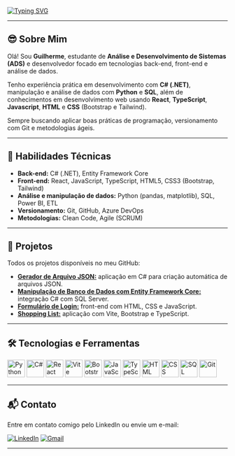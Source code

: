 [![Typing SVG](https://readme-typing-svg.herokuapp.com/?color=00FF00&size=35&center=true&vCenter=true&width=1000&lines=Olá,+meu+nome+é+Guilherme!;🧑‍💻Sou+estudante+de+ADS+e+Desenvolvedor+Júnior)](https://git.io/typing-svg)

---

## 😎 Sobre Mim

Olá! Sou **Guilherme**, estudante de **Análise e Desenvolvimento de Sistemas (ADS)** e desenvolvedor focado em tecnologias back-end, front-end e análise de dados.

Tenho experiência prática em desenvolvimento com **C# (.NET)**, manipulação e análise de dados com **Python** e **SQL**, além de conhecimentos em desenvolvimento web usando **React**, **TypeScript**, **Javascript**, **HTML** e **CSS** (Bootstrap e Tailwind).

Sempre buscando aplicar boas práticas de programação, versionamento com Git e metodologias ágeis.

---

## 🧠 Habilidades Técnicas

- **Back-end:** C# (.NET), Entity Framework Core
- **Front-end:** React, JavaScript, TypeScript, HTML5, CSS3 (Bootstrap, Tailwind)
- **Análise e manipulação de dados:** Python (pandas, matplotlib), SQL, Power BI, ETL
- **Versionamento:** Git, GitHub, Azure DevOps
- **Metodologias:** Clean Code, Agile (SCRUM)

---

## 🚀 Projetos

Todos os projetos disponíveis no meu GitHub:

- [**Gerador de Arquivo JSON:**](https://github.com/The-Souza/Gerador_Arquivo_Json) aplicação em C# para criação automática de arquivos JSON.
- [**Manipulação de Banco de Dados com Entity Framework Core:**](https://github.com/The-Souza/Banco_de_Dados) integração C# com SQL Server.
- [**Formulário de Login:**](https://github.com/The-Souza/Projeto_Web) front-end com HTML, CSS e JavaScript.
- [**Shopping List:**](https://github.com/The-Souza/Shopping_List) aplicação com Vite, Bootstrap e TypeScript.


---

## 🛠 Tecnologias e Ferramentas

<p align="left">
  <img alt="Python" src="https://cdn.jsdelivr.net/gh/devicons/devicon/icons/python/python-original.svg" width="40" />
  <img alt="C#" src="https://cdn.jsdelivr.net/gh/devicons/devicon/icons/csharp/csharp-original.svg" width="40" />
  <img alt="React" src="https://cdn.jsdelivr.net/gh/devicons/devicon/icons/react/react-original.svg" width="40" />
  <img alt="Vite" src="https://cdn.jsdelivr.net/gh/devicons/devicon/icons/vitejs/vitejs-original.svg" width="40" />
  <img alt="Bootstrap" src="https://cdn.jsdelivr.net/gh/devicons/devicon/icons/bootstrap/bootstrap-original.svg" width="40" />
  <img alt="JavaScript" src="https://cdn.jsdelivr.net/gh/devicons/devicon/icons/javascript/javascript-original.svg" width="40" />
  <img alt="TypeScript" src="https://cdn.jsdelivr.net/gh/devicons/devicon/icons/typescript/typescript-original.svg" width="40" />
  <img alt="HTML" src="https://cdn.jsdelivr.net/gh/devicons/devicon/icons/html5/html5-original.svg" width="40" />
  <img alt="CSS" src="https://cdn.jsdelivr.net/gh/devicons/devicon/icons/css3/css3-original.svg" width="40" />
  <img alt="SQL" src="https://cdn.jsdelivr.net/gh/devicons/devicon/icons/mysql/mysql-original.svg" width="40" />
  <img alt="Git" src="https://cdn.jsdelivr.net/gh/devicons/devicon/icons/git/git-original.svg" width="40" />
</p>

---


## 📬 Contato

Entre em contato comigo pelo LinkedIn ou envie um e-mail:

[![LinkedIn](https://img.shields.io/badge/LinkedIn-0077B5?style=for-the-badge&logo=linkedin&logoColor=white)](https://www.linkedin.com/in/guilherme-campos-446bab2b8/)
[![Gmail](https://img.shields.io/badge/Gmail-333333?style=for-the-badge&logo=gmail&logoColor=red)](mailto:guilhermev272@gmail.com)

---
